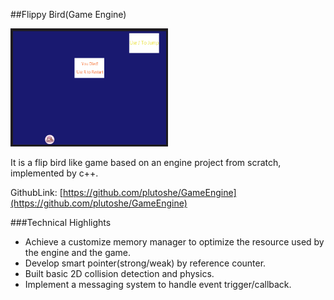 ##Flippy Bird(Game Engine)

<img src="/assets/content/blogs/GameEngine/GameEngineRecord.gif" width="50%" height="50%" />

It is a flip bird like game based on an engine project from scratch, implemented by c++.

GithubLink: [https://github.com/plutoshe/GameEngine](https://github.com/plutoshe/GameEngine)

###Technical Highlights

  - Achieve a customize memory manager to optimize the resource used by the engine and the game.
  - Develop smart pointer(strong/weak) by reference counter.
  - Built basic 2D collision detection and physics.
  - Implement a messaging system to handle event trigger/callback.
  


